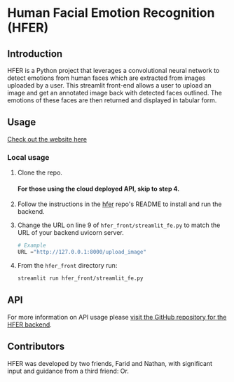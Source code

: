 # Human Facial Emotion Recognition (HFER)

## Introduction
HFER is a Python project that leverages a convolutional neural network to detect emotions from human faces which are extracted from images uploaded by a user. This streamlit front-end allows a user to upload an image and get an annotated image back with detected faces outlined. The emotions of these faces are then returned and displayed in tabular form.

## Usage

[Check out the website here](https://hfer-farid-nathan.streamlit.app)
### Local usage
1. Clone the repo.
   #### For those using the cloud deployed API, skip to step 4.
2. Follow the instructions in the [hfer](https://github.com/facial-emotion-recognition-service/hfer) repo's README to install and run the backend.
3. Change the URL on line 9 of  `hfer_front/streamlit_fe.py` to match the URL of your backend uvicorn server.
    ``` python
    # Example
    URL ="http://127.0.0.1:8000/upload_image"
    ```

4. From the `hfer_front` directory run:
   ``` bash
   streamlit run hfer_front/streamlit_fe.py
   ```

## API
For more information on API usage please [visit the GitHub repository for the HFER backend](https://github.com/facial-emotion-recognition-service/hfer).


## Contributors
HFER was developed by two friends, Farid and Nathan, with significant input and guidance from a third friend: Or.
